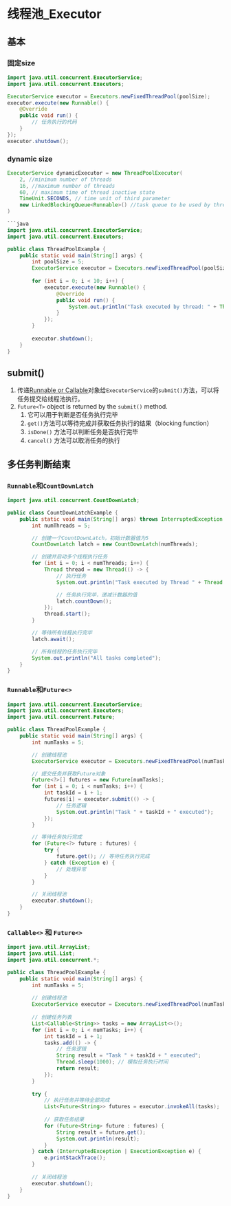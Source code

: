 # 线程池_Executor


## 基本

### 固定size
```java
import java.util.concurrent.ExecutorService;
import java.util.concurrent.Executors;

ExecutorService executor = Executors.newFixedThreadPool(poolSize);
executor.execute(new Runnable() {
    @Override
    public void run() {
        // 任务执行的代码
    }
});
executor.shutdown();
```

### dynamic size
```java
ExecutorService dynamicExecutor = new ThreadPoolExecutor(
    2, //minimum number of threads
    16, //maximum number of threads
    60, // maximum time of thread inactive state
    TimeUnit.SECONDS, // time unit of third parameter
    new LinkedBlockingQueue<Runnable>() //task queue to be used by threads
)

```java
import java.util.concurrent.ExecutorService;
import java.util.concurrent.Executors;

public class ThreadPoolExample {
    public static void main(String[] args) {
        int poolSize = 5;
        ExecutorService executor = Executors.newFixedThreadPool(poolSize);
        
        for (int i = 0; i < 10; i++) {
            executor.execute(new Runnable() {
                @Override
                public void run() {
                    System.out.println("Task executed by thread: " + Thread.currentThread().getName());
                }
            });
        }
        
        executor.shutdown();
    }
}
```

## submit()

1. 传递[Runnable or Callable](Runnable_Callable.md)对象给`ExecutorService`的`submit()`方法，可以将任务提交给线程池执行。
2. `Future<T>` object is returned by the `submit()` method.
   1. 它可以用于判断是否任务执行完毕
   2. `get()`方法可以等待完成并获取任务执行的结果（blocking function）
   3. `isDone()` 方法可以判断任务是否执行完毕
   4. `cancel()` 方法可以取消任务的执行

## 多任务判断结束

### `Runnable`和`CountDownLatch`
```java
import java.util.concurrent.CountDownLatch;

public class CountDownLatchExample {
    public static void main(String[] args) throws InterruptedException {
        int numThreads = 5;

        // 创建一个CountDownLatch，初始计数器值为5
        CountDownLatch latch = new CountDownLatch(numThreads);

        // 创建并启动多个线程执行任务
        for (int i = 0; i < numThreads; i++) {
            Thread thread = new Thread(() -> {
                // 执行任务
                System.out.println("Task executed by Thread " + Thread.currentThread().getId());

                // 任务执行完毕，递减计数器的值
                latch.countDown();
            });
            thread.start();
        }

        // 等待所有线程执行完毕
        latch.await();

        // 所有线程的任务执行完毕
        System.out.println("All tasks completed");
    }
}
```

### `Runnable`和`Future<>`
```java
import java.util.concurrent.ExecutorService;
import java.util.concurrent.Executors;
import java.util.concurrent.Future;

public class ThreadPoolExample {
    public static void main(String[] args) {
        int numTasks = 5;

        // 创建线程池
        ExecutorService executor = Executors.newFixedThreadPool(numTasks);

        // 提交任务并获取Future对象
        Future<?>[] futures = new Future[numTasks];
        for (int i = 0; i < numTasks; i++) {
            int taskId = i + 1;
            futures[i] = executor.submit(() -> {
                // 任务逻辑
                System.out.println("Task " + taskId + " executed");
            });
        }

        // 等待任务执行完成
        for (Future<?> future : futures) {
            try {
                future.get(); // 等待任务执行完成
            } catch (Exception e) {
                // 处理异常
            }
        }

        // 关闭线程池
        executor.shutdown();
    }
}
```

### `Callable<>` 和 `Future<>`
```java
import java.util.ArrayList;
import java.util.List;
import java.util.concurrent.*;

public class ThreadPoolExample {
    public static void main(String[] args) {
        int numTasks = 5;
        
        // 创建线程池
        ExecutorService executor = Executors.newFixedThreadPool(numTasks);
        
        // 创建任务列表
        List<Callable<String>> tasks = new ArrayList<>();
        for (int i = 0; i < numTasks; i++) {
            int taskId = i + 1;
            tasks.add(() -> {
                // 任务逻辑
                String result = "Task " + taskId + " executed";
                Thread.sleep(1000); // 模拟任务执行时间
                return result;
            });
        }
        
        try {
            // 执行任务并等待全部完成
            List<Future<String>> futures = executor.invokeAll(tasks);
            
            // 获取任务结果
            for (Future<String> future : futures) {
                String result = future.get();
                System.out.println(result);
            }
        } catch (InterruptedException | ExecutionException e) {
            e.printStackTrace();
        }
        
        // 关闭线程池
        executor.shutdown();
    }
}
```